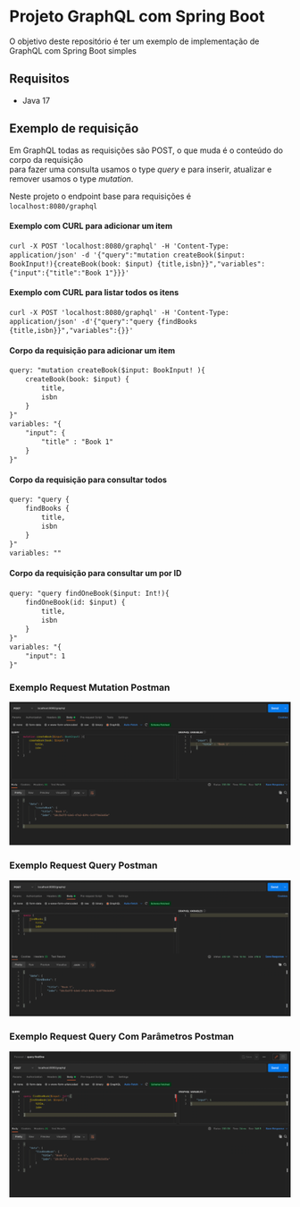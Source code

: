 # Projeto GraphQL com Spring Boot

O objetivo deste repositório é ter um exemplo de implementação de GraphQL com Spring Boot simples

## Requisitos
- Java 17

## Exemplo de requisição

Em GraphQL todas as requisições são POST, o que muda é o conteúdo do corpo da requisição<br/>
para fazer uma consulta usamos o type *query* e para inserir, atualizar e remover usamos o type *mutation*.

Neste projeto o endpoint base para requisições é<br/>
`localhost:8080/graphql`

#### Exemplo com CURL para adicionar um item
```
curl -X POST 'localhost:8080/graphql' -H 'Content-Type: application/json' -d '{"query":"mutation createBook($input: BookInput!){createBook(book: $input) {title,isbn}}","variables":{"input":{"title":"Book 1"}}}'
```
#### Exemplo com CURL para listar todos os itens 
```
curl -X POST 'localhost:8080/graphql' -H 'Content-Type: application/json' -d'{"query":"query {findBooks {title,isbn}}","variables":{}}'
```
#### Corpo da requisição para adicionar um item
```
query: "mutation createBook($input: BookInput! ){
    createBook(book: $input) {
        title,
        isbn
    }
}"
variables: "{
    "input": {
        "title" : "Book 1"
    }
}"
```
#### Corpo da requisição para consultar todos
```
query: "query {
    findBooks {
        title,
        isbn
    }
}"
variables: ""
```
#### Corpo da requisição para consultar um por ID
```
query: "query findOneBook($input: Int!){
    findOneBook(id: $input) {
        title,
        isbn
    }
}"
variables: "{
    "input": 1
}"
```

### Exemplo Request Mutation Postman
![img.png](exemploRequestMutationPostman.png)
### Exemplo Request Query Postman
![img.png](exemploRequestQueryPostman.png)
### Exemplo Request Query Com Parâmetros Postman
![img.png](exemploRequestQueryComParametrosPostman.png)
